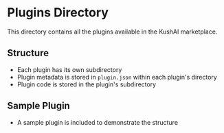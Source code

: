 # Plugins Directory

This directory contains all the plugins available in the KushAI marketplace.

## Structure
- Each plugin has its own subdirectory
- Plugin metadata is stored in `plugin.json` within each plugin's directory
- Plugin code is stored in the plugin's subdirectory

## Sample Plugin
- A sample plugin is included to demonstrate the structure